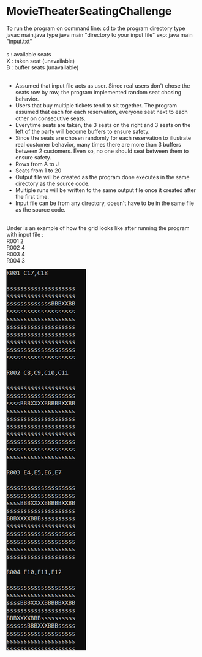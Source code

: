 # MovieTheaterSeatingChallenge

To run the program on command line:
    cd to the program directory
    type javac main.java
    type java main "directory to your input file"
    exp: java main "input.txt"
<br><br> 
s : available seats
<br>
X : taken seat (unavailable)
<br>
B : buffer seats (unavailable)
<br><br>
- Assumed that input file acts as user. Since real users don't chose the seats row by row, the program implemented random seat chosing behavior.
- Users that buy multiple tickets tend to sit together. The program assumed that each for each reservation, everyone seat next to each other on consecutive seats.
- Everytime seats are taken, the 3 seats on the right and 3 seats on the left of the party will become buffers to ensure safety.
- Since the seats are chosen randomly for each reservation to illustrate real customer behavior, many times there are more than 3 buffers between 2 customers. Even so, no one should seat between them to ensure safety.
- Rows from A to J
- Seats from 1 to 20
- Output file will be created as the program done executes in the same directory as the source code.
- Multiple runs will be written to the same output file once it created after the first time.
- Input file can be from any directory, doesn't have to be in the same file as the source code.
<br><br>

Under is an example of how the grid looks like after running the program with input file :<br>
R001 2
<br>
R002 4
<br>
R003 4
<br>
R004 3

![Demo](https://github.com/HaiTrieuNg/Turing-Machine-TM-that-simulates-DFA/blob/main/Images/Screenshot%20(604).png)
